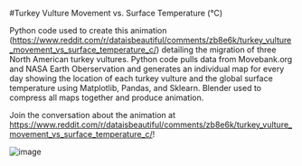 #Turkey Vulture Movement vs. Surface Temperature (°C)

Python code used to create this animation (https://www.reddit.com/r/dataisbeautiful/comments/zb8e6k/turkey_vulture_movement_vs_surface_temperature_c/) detailing the migration of three North American turkey vultures. Python code pulls data from Movebank.org and NASA Earth Oberservation and generates an individual map for every day showing the location of each turkey vulture and the global surface temperature using Matplotlib, Pandas, and Sklearn. Blender used to compress all maps together and produce animation.

Join the conversation about the animation at https://www.reddit.com/r/dataisbeautiful/comments/zb8e6k/turkey_vulture_movement_vs_surface_temperature_c/!

![image](https://github.com/datasciencedonut/turkey-vulture-movement-vs-surface-temperature/assets/122229743/76e64ec7-81d2-4fea-8a01-424ff383a818)
